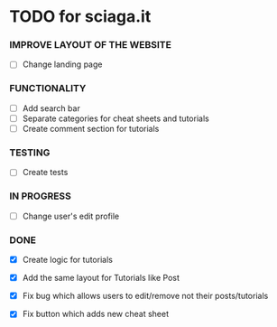 # TODO for sciaga.it

### IMPROVE LAYOUT OF THE WEBSITE
- [ ] Change landing page


### FUNCTIONALITY
- [ ] Add search bar
- [ ] Separate categories for cheat sheets and tutorials
- [ ] Create comment section for tutorials

### TESTING

- [ ] Create tests

### IN PROGRESS
- [ ] Change user's edit profile


### DONE
- [x] Create logic for tutorials
- [x] Add the same layout for Tutorials like Post
- [x] Fix bug which allows users to edit/remove not their posts/tutorials
- [x] Fix button which adds new cheat sheet


